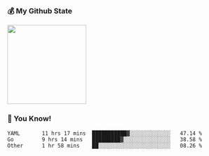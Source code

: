 ### :moneybag: My Github State

<img height="180em" src="https://github-readme-stats.vercel.app/api?username=G-Asura&show_icons=true&hide_border=true&count_private=true&include_all_commits=true" />

### :pill: You Know!
<!--START_SECTION:waka-->

```text
YAML       11 hrs 17 mins  ███████████▓░░░░░░░░░░░░░   47.14 %
Go         9 hrs 14 mins   █████████▓░░░░░░░░░░░░░░░   38.58 %
Other      1 hr 58 mins    ██░░░░░░░░░░░░░░░░░░░░░░░   08.26 %
```

<!--END_SECTION:waka-->

<!--
**G-Asura/G-Asura** is a ✨ _special_ ✨ repository because its `README.md` (this file) appears on your GitHub profile.

Here are some ideas to get you started:

- 🔭 I’m currently working on ...
- 🌱 I’m currently learning ...
- 👯 I’m looking to collaborate on ...
- 🤔 I’m looking for help with ...
- 💬 Ask me about ...
- 📫 How to reach me: ...
- 😄 Pronouns: ...
- ⚡ Fun fact: ...
-->
